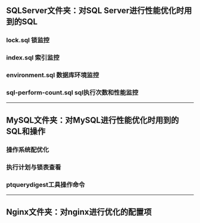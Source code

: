 ## SQLServer文件夹：对SQL Server进行性能优化时用到的SQL
### lock.sql 锁监控
### index.sql 索引监控
### environment.sql 数据库环境监控
### sql-perform-count.sql sql执行次数和性能监控
---
## MySQL文件夹：对MySQL进行性能优化时用到的SQL和操作
### 操作系统配优化
### 执行计划与锁表查看
### ptquerydigest工具操作命令 
---
## Nginx文件夹：对nginx进行优化的配置项

